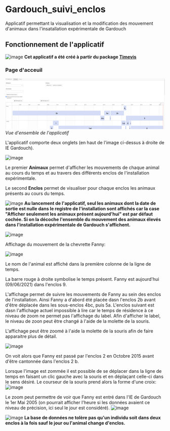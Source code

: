 # Gardouch_suivi_enclos
Applicatif permettant la visualisation et la modification des mouvement d'animaux dans l'insatallation expérimentale de Gardouch

## Fonctionnement de l'applicatif

![image](https://user-images.githubusercontent.com/39738426/121325887-4b02c880-c912-11eb-8cc2-84afbdbb4de5.png)
**Cet applicatif a été créé à partir du package  [Timevis](https://github.com/yannickkk/timevis)**

### Page d'acceuil

![App_vue_generale](./Images/vu_ensemble_App.png)
_Vue d'ensemble de l'applicatif_ 

L'applicatif comporte deux onglets (en haut de l'image ci-dessus à droite de IE Gardouch).

![image](https://user-images.githubusercontent.com/39738426/121326110-88ffec80-c912-11eb-9878-daa4c11f02c1.png)

Le premier **Animaux** permet d'afficher les mouvements de chaque animal au cours du temps et au travers des différents enclos de l'installation expérimentale.

Le second **Enclos** permet de visualiser pour chaque enclos les animaux présents au cours du temps.

![image](https://user-images.githubusercontent.com/39738426/121325940-581fb780-c912-11eb-8717-5dbb6f530ad4.png) **Au lancement de l'applicatif, seul les animaux dont la date de sortie est nulle dans le registre de l'installation sont affichés car la case "Afficher seulement les animaux présent aujourd'hui" est par défaut cochée. Si on la décoche l'ensemble du mouvement des animaux élevés dans l'installation expérimentale de Gardouch s'affichent.**

![image](https://user-images.githubusercontent.com/39738426/121326804-2bb86b00-c913-11eb-92e6-171774dc68f7.png)

Affichage du mouvement de la chevrette Fanny:

![image](https://user-images.githubusercontent.com/39738426/121327031-5f939080-c913-11eb-85f9-0babc00cf76f.png)

Le nom de l'animal est affiché dans la première colonne de la ligne de temps.

La barre rouge à droite symbolise le temps présent. Fanny est aujourd'hui (09/06/2021) dans l'enclos 9.

L'affichage permet de suivre les mouvements de Fanny au sein des enclos de l'installation. Ainsi Fanny a d'abord été placée dasn l'enclos 2b avant d'être déplacée dans les sous-enclos 4bc, puis 5a. L'enclos suivant est dasn l'affichage actuel impossible à lire car le temps de résidence à ce niveau de zoom ne permet pas l'affichage du label. Afin d'afficher le label, le niveau de zoon peut être changé à l'aide de la molette de la souris.

L'affichage peut être zoomé à l'aide la molette de la souris afin de faire apparaitre plus de détail.

![image](https://user-images.githubusercontent.com/39738426/121329133-370c9600-c915-11eb-9162-e6d743e8b17a.png)

On voit alors que Fanny est passé par l'enclos 2 en Octobre 2015 avant d'être cantonnée dans l'enclos 2 b.

Lorsque l'image est zommée il est possible de se déplacer dans la ligne de temps en faisant un clic gauche avec la souris et en déplaçant celle-ci dans le sens désiré. Le courseur de la souris prend alors la forme d'une croix:
![image](https://user-images.githubusercontent.com/39738426/121330421-4d672180-c916-11eb-97df-60d76bd5c0ff.png)

Le zoom peut permettre de voir que Fanny est entré dans l'IE de Gardouch le 1er Mai 2005 (on pourrait afficher l'heure si les données avaient ce niveau de précision, ici seul le jour est considéré).
![image](https://user-images.githubusercontent.com/39738426/121327771-0a0bb380-c914-11eb-9d51-4675b468e745.png)

![image](https://user-images.githubusercontent.com/39738426/121325887-4b02c880-c912-11eb-8cc2-84afbdbb4de5.png) **La base de données ne tolère pas qu'un individu soit dans deux enclos à la fois sauf le jour ou l'animal change d'enclos.**



